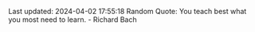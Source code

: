 Last updated: 2024-04-02 17:55:18
Random Quote: You teach best what you most need to learn. - Richard Bach